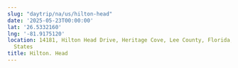 ```yaml
---
slug: "daytrip/na/us/hilton-head"
date: '2025-05-23T00:00:00'
lat: '26.5332160'
lng: '-81.9175120'
location: 14181, Hilton Head Drive, Heritage Cove, Lee County, Florida, 33919, United
  States
title: Hilton. Head
---
```




